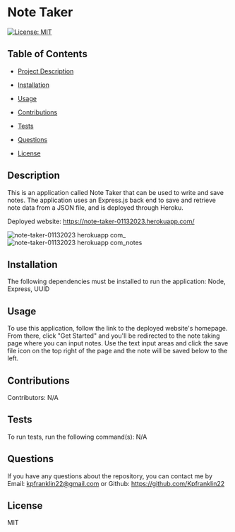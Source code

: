 # Note Taker
  [![License: MIT](https://img.shields.io/badge/License-MIT-yellow.svg)](https://opensource.org/licenses/MIT)

## Table of Contents
  - [Project Description](#description)
  - [Installation](#installation)
  - [Usage](#usage)
  - [Contributions](#contributions)
  - [Tests](#tests)
  - [Questions](#questions)
  
  - [License](#license)

## Description
  This is an application called Note Taker that can be used to write and save notes. The application uses an Express.js back end to save and retrieve note data from a JSON file, and is deployed through Heroku.

Deployed website: https://note-taker-01132023.herokuapp.com/

![note-taker-01132023 herokuapp com_](https://user-images.githubusercontent.com/115495027/213343632-2b40c5be-209a-4321-a90d-fbda958d47d0.png)
![note-taker-01132023 herokuapp com_notes](https://user-images.githubusercontent.com/115495027/213343649-b57d1c33-b5af-4109-8e78-d117f85b11a7.png)


## Installation 
  The following dependencies must be installed to run the application: Node, Express, UUID

## Usage
To use this application, follow the link to the deployed website's homepage. From there, click "Get Started" and you'll be redirected to the note taking page where you can input notes. Use the text input areas and click the save file icon on the top right of the page and the note will be saved below to the left.

## Contributions
Contributors: N/A

## Tests
To run tests, run the following command(s): N/A

## Questions
If you have any questions about the repository, you can contact me by Email: kpfranklin22@gmail.com or Github: https://github.com/Kpfranklin22


## License
MIT
